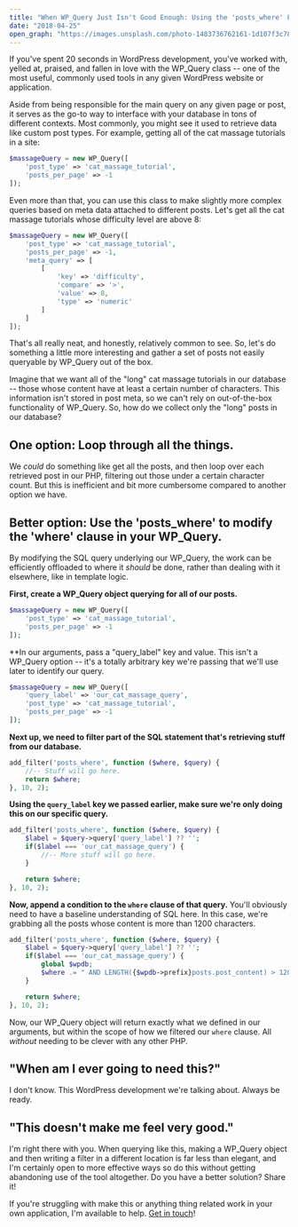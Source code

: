 ```yaml
---
title: "When WP_Query Just Isn't Good Enough: Using the 'posts_where' Filter in WordPress"
date: "2018-04-25"
open_graph: "https://images.unsplash.com/photo-1483736762161-1d107f3c78e1?ixlib=rb-0.3.5&s=761469e5b4fedfc206d9fe3cee4d2d71&auto=format&fit=crop&w=1200&q=100"
---
```


If you've spent 20 seconds in WordPress development, you've worked with, yelled at, praised, and fallen in love with the WP_Query class -- one of the most useful, commonly used tools in any given WordPress website or application.

Aside from being responsible for the main query on any given page or post, it serves as the go-to way to interface with your database in tons of different contexts. Most commonly, you might see it used to retrieve data like custom post types. For example, getting all of the cat massage tutorials in a site: 

```php
$massageQuery = new WP_Query([
	'post_type' => 'cat_massage_tutorial',
	'posts_per_page' => -1
]);
```

Even more than that, you can use this class to make slightly more complex queries based on meta data attached to different posts. Let's get all the cat massage tutorials whose difficulty level are above 8: 

```php
$massageQuery = new WP_Query([
	'post_type' => 'cat_massage_tutorial',
	'posts_per_page' => -1,	
	'meta_query' => [
		[
			'key' => 'difficulty',
			'compare' => '>',
			'value' => 8,
			'type' => 'numeric'
		]
	]
]);
```

That's all really neat, and honestly, relatively common to see. So, let's do something a little more interesting and gather a set of posts not easily queryable by WP_Query out of the box. 

Imagine that we want all of the "long" cat massage tutorials in our database -- those whose content have at least a certain number of characters. This information isn't stored in post meta, so we can't rely on out-of-the-box functionality of WP_Query. So, how do we collect only the "long" posts in our database? 

## One option: Loop through all the things.

We _could_ do something like get all the posts, and then loop over each retrieved post in our PHP, filtering out those under a certain character count. But this is inefficient and bit more cumbersome compared to another option we have.

## Better option: Use the 'posts_where' to modify the 'where' clause in your WP_Query. 

By modifying the SQL query underlying our WP_Query, the work can be efficiently offloaded to where it _should_ be done, rather than dealing with it elsewhere, like in template logic. 

**First, create a WP_Query object querying for all of our posts.**

```php 
$massageQuery = new WP_Query([
	'post_type' => 'cat_massage_tutorial',
	'posts_per_page' => -1
]);
```

**In our arguments, pass a "query_label" key and value. This isn't a WP_Query option -- it's a totally arbitrary key we're passing that we'll use later to identify our query.

```php 
$massageQuery = new WP_Query([
	'query_label' => 'our_cat_massage_query',
	'post_type' => 'cat_massage_tutorial',
	'posts_per_page' => -1
]);
```
**Next up, we need to filter part of the SQL statement that's retrieving stuff from our database.**

```php
add_filter('posts_where', function ($where, $query) {
	//-- Stuff will go here.
	return $where;
}, 10, 2);
```

**Using the `query_label` key we passed earlier, make sure we're only doing this on our specific query.**

```php
add_filter('posts_where', function ($where, $query) {
	$label = $query->query['query_label'] ?? '';
	if($label === 'our_cat_massage_query') {
		//-- More stuff will go here.
	}

	return $where;
}, 10, 2);
```
**Now, append a condition to the `where` clause of that query.** You'll obviously need to have a baseline understanding of SQL here. In this case, we're grabbing all the posts whose content is more than 1200 characters.

```php
add_filter('posts_where', function ($where, $query) {
	$label = $query->query['query_label'] ?? '';
	if($label === 'our_cat_massage_query') {
		global $wpdb;
		$where .= " AND LENGTH({$wpdb->prefix}posts.post_content) > 1200";
	}

	return $where;
}, 10, 2);
```

Now, our WP_Query object will return exactly what we defined in our arguments, but within the scope of how we filtered our `where` clause. All _without_ needing to be clever with any other PHP. 

## "When am I ever going to need this?"
I don't know. This WordPress development we're talking about. Always be ready.

## "This doesn't make me feel very good."
I'm right there with you. When querying like this, making a WP_Query object and then writing a filter in a different location is far less than elegant, and I'm certainly open to more effective ways so do this without getting abandoning use of the tool altogether. Do you have a better solution? Share it!

If you're struggling with make this or anything thing related work in your own application, I'm available to help. [Get in touch](/contact)!
